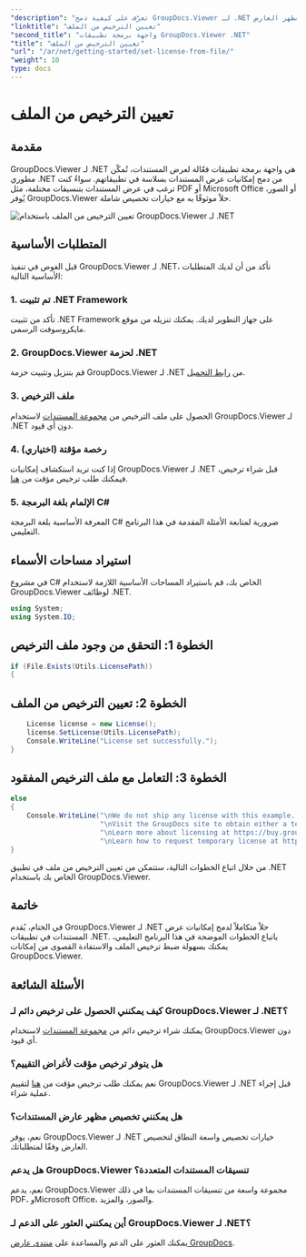 ```yaml
---
"description": "تعرّف على كيفية دمج GroupDocs.Viewer لـ .NET في تطبيقاتك بسهولة. حدّد الترخيص، واعرض المستندات، وخصّص مظهر العارض."
"linktitle": "تعيين الترخيص من الملف"
"second_title": "واجهة برمجة تطبيقات GroupDocs.Viewer .NET"
"title": "تعيين الترخيص من الملف"
"url": "/ar/net/getting-started/set-license-from-file/"
"weight": 10
type: docs
---
```

# تعيين الترخيص من الملف

## مقدمة
GroupDocs.Viewer لـ .NET هي واجهة برمجة تطبيقات فعّالة لعرض المستندات، تُمكّن مطوري .NET من دمج إمكانيات عرض المستندات بسلاسة في تطبيقاتهم. سواءً كنت ترغب في عرض المستندات بتنسيقات مختلفة، مثل PDF أو Microsoft Office أو الصور، يُوفر GroupDocs.Viewer حلاً موثوقًا به مع خيارات تخصيص شاملة.

![تعيين الترخيص من الملف باستخدام GroupDocs.Viewer لـ .NET](/viewer/getting-started/set-license-from-file.png)

## المتطلبات الأساسية
قبل الغوص في تنفيذ GroupDocs.Viewer لـ .NET، تأكد من أن لديك المتطلبات الأساسية التالية:
### 1. تم تثبيت .NET Framework
تأكد من تثبيت .NET Framework على جهاز التطوير لديك. يمكنك تنزيله من موقع مايكروسوفت الرسمي.
### 2. GroupDocs.Viewer لحزمة .NET
قم بتنزيل وتثبيت حزمة GroupDocs.Viewer لـ .NET من [رابط التحميل](https://releases.groupdocs.com/viewer/net/).
### 3. ملف الترخيص
الحصول على ملف الترخيص من [مجموعة المستندات](https://purchase.groupdocs.com/buy) لاستخدام GroupDocs.Viewer لـ .NET دون أي قيود.
### 4. رخصة مؤقتة (اختياري)
إذا كنت تريد استكشاف إمكانيات GroupDocs.Viewer لـ .NET قبل شراء ترخيص، فيمكنك طلب ترخيص مؤقت من [هنا](https://purchase.groupdocs.com/temporary-license/).
### 5. الإلمام بلغة البرمجة C#
المعرفة الأساسية بلغة البرمجة C# ضرورية لمتابعة الأمثلة المقدمة في هذا البرنامج التعليمي.

## استيراد مساحات الأسماء
في مشروع C# الخاص بك، قم باستيراد المساحات الأساسية اللازمة لاستخدام GroupDocs.Viewer لوظائف .NET.

```csharp
using System;
using System.IO;
```

## الخطوة 1: التحقق من وجود ملف الترخيص
```csharp
if (File.Exists(Utils.LicensePath))
{
```
## الخطوة 2: تعيين الترخيص من الملف
```csharp
    License license = new License();
    license.SetLicense(Utils.LicensePath);
    Console.WriteLine("License set successfully.");
}
```
## الخطوة 3: التعامل مع ملف الترخيص المفقود
```csharp
else
{
    Console.WriteLine("\nWe do not ship any license with this example. " +
                      "\nVisit the GroupDocs site to obtain either a temporary or permanent license. " +
                      "\nLearn more about licensing at https://buy.groupdocs.com/faqs/licensing. " +
                      "\nLearn how to request temporary license at https://buy.groupdocs.com/temporary-license.");
}
```
من خلال اتباع الخطوات التالية، ستتمكن من تعيين الترخيص من ملف في تطبيق .NET الخاص بك باستخدام GroupDocs.Viewer.

## خاتمة
في الختام، يُقدم GroupDocs.Viewer لـ .NET حلاً متكاملاً لدمج إمكانيات عرض المستندات في تطبيقات .NET. باتباع الخطوات الموضحة في هذا البرنامج التعليمي، يمكنك بسهولة ضبط ترخيص الملف والاستفادة القصوى من إمكانات GroupDocs.Viewer.
## الأسئلة الشائعة
### كيف يمكنني الحصول على ترخيص دائم لـ GroupDocs.Viewer لـ .NET؟
يمكنك شراء ترخيص دائم من [مجموعة المستندات](https://purchase.groupdocs.com/buy) لاستخدام GroupDocs.Viewer دون أي قيود.
### هل يتوفر ترخيص مؤقت لأغراض التقييم؟
نعم يمكنك طلب ترخيص مؤقت من [هنا](https://purchase.groupdocs.com/temporary-license/) لتقييم GroupDocs.Viewer لـ .NET قبل إجراء عملية شراء.
### هل يمكنني تخصيص مظهر عارض المستندات؟
نعم، يوفر GroupDocs.Viewer لـ .NET خيارات تخصيص واسعة النطاق لتخصيص العارض وفقًا لمتطلباتك.
### هل يدعم GroupDocs.Viewer تنسيقات المستندات المتعددة؟
نعم، يدعم GroupDocs.Viewer مجموعة واسعة من تنسيقات المستندات بما في ذلك PDF، وMicrosoft Office، والصور، والمزيد.
### أين يمكنني العثور على الدعم لـ GroupDocs.Viewer لـ .NET؟
يمكنك العثور على الدعم والمساعدة على [منتدى عارض GroupDocs](https://forum.groupdocs.com/c/viewer/9).